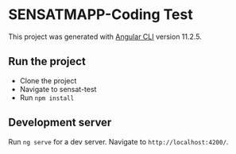 # SENSATMAPP-Coding Test

This project was generated with [Angular CLI](https://github.com/angular/angular-cli) version 11.2.5.

## Run the project

* Clone the project 
* Navigate to sensat-test
* Run `npm install`

## Development server

Run `ng serve` for a dev server. Navigate to `http://localhost:4200/`. 
